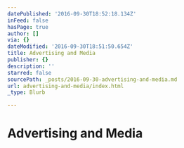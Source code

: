 ```yaml
---
datePublished: '2016-09-30T18:52:18.134Z'
inFeed: false
hasPage: true
author: []
via: {}
dateModified: '2016-09-30T18:51:50.654Z'
title: Advertising and Media
publisher: {}
description: ''
starred: false
sourcePath: _posts/2016-09-30-advertising-and-media.md
url: advertising-and-media/index.html
_type: Blurb

---
```

# Advertising and Media